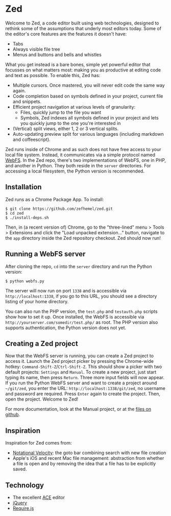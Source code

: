Zed
===

Welcome to Zed, a code editor built using web technologies, designed to rethink
some of the assumptions that underly most editors today. Some of the editor's
core features are the features it doesn't have:

* Tabs
* Always visible file tree
* Menus and buttons and bells and whistles

What you get instead is a bare bones, simple yet powerful editor that focusses
on what matters most: making you as productive at editing code and text as
possible. To enable this, Zed has:

* Multiple cursors. Once mastered, you will never edit code the same way again.
* Code completion based on symbols defined in your project, current file and
  snippets.
* Efficient project navigation at various levels of granularity:
    * Files, quickly jump to the file you want
    * Symbols, Zed indexes all symbols defined in your project and lets you
      quickly jump to the one you're interested in
* (Vertical) split views, either 1, 2 or 3 vertical splits.
* Auto-updating preview split for various languages (including markdown and
  coffeescript).

Zed runs inside of Chrome and as such does not have free access to your local
file system. Instead, it communicates via a simple protocol named
[WebFS](https://github.com/zefhemel/zed/blob/master/app/manual/webfs.md). In the
Zed repo, there's two implementations of WebFS, one in PHP, and another in
Python. They both reside in the `server` directories. For accessing a local
filesystem, the Python version is recommended.

Installation
------------
Zed runs as a Chrome Package App. To install:

    $ git clone https://github.com/zefhemel/zed.git
    $ cd zed
    $ ./install-deps.sh

Then, in (a recent version of) Chrome, go to the "three-lined" menu > Tools >
Extensions and click the "Load unpacked extension..." button, navigate to the
`app` directory inside the Zed repository checkout. Zed should now run!

Running a WebFS server
----------------------

After cloning the repo, `cd` into the `server` directory and run the Python
version:

    $ python webfs.py

The server will now run on port `1338` and is accessible via
`http://localhost:1338`, if you go to this URL, you should see a directory
listing of your home directory.

You can also run the PHP version, the `test.php` and `testauth.php` scripts show
how to set it up. Once installed, the WebFS is accessible via
`http://yourserver.com/somedir/test.php/` as root. The PHP version also supports
authentication, the Python version does not yet.

Creating a Zed project
----------------------

Now that the WebFS server is running, you can create a Zed project to access it.
Launch the Zed project picker by pressing the Chrome-wide hotkey:
`Command-Shift-Z`/`Ctrl-Shift-Z`. This should show a picker with two default
projects: `Settings` and `Manual`. To create a new project, just start typing
its name, then press `Return`. Three more input fields will now appear. If you
run the Python WebFS server and want to create a project around `~/git/zed`, you
enter the URL: `http://localhost:1338/git/zed`, no username and password are
required. Press `Enter` again to create the project. Then, open the project.
Welcome to Zed!

For more documentation, look at the Manual project, or at the [files on
github](https://github.com/zefhemel/zed/tree/master/app/manual).

Inspiration
-----------

Inspiration for Zed comes from:

* [Notational Velocity](http://notational.net): the goto bar combining search
  with new file creation
* Apple's iOS and recent Mac file management: abstraction from whether a file
  is open and by removing the idea that a file has to be explicitly saved.

Technology
----------

* The excellent [ACE](http://github.com/ajaxorg/ace) editor
* [jQuery](http://jquery.com)
* [Require.js](http://requirejs.org)